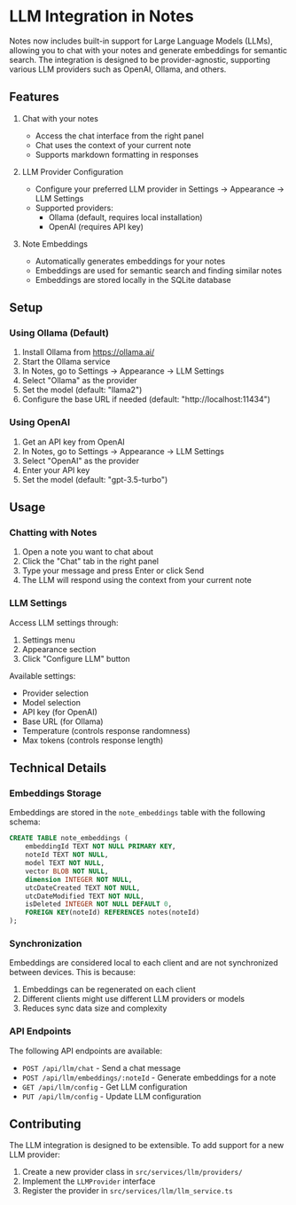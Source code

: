 # LLM Integration in Notes

Notes now includes built-in support for Large Language Models (LLMs), allowing you to chat with your notes and generate embeddings for semantic search. The integration is designed to be provider-agnostic, supporting various LLM providers such as OpenAI, Ollama, and others.

## Features

1. Chat with your notes
   - Access the chat interface from the right panel
   - Chat uses the context of your current note
   - Supports markdown formatting in responses

2. LLM Provider Configuration
   - Configure your preferred LLM provider in Settings -> Appearance -> LLM Settings
   - Supported providers:
     - Ollama (default, requires local installation)
     - OpenAI (requires API key)

3. Note Embeddings
   - Automatically generates embeddings for your notes
   - Embeddings are used for semantic search and finding similar notes
   - Embeddings are stored locally in the SQLite database

## Setup

### Using Ollama (Default)

1. Install Ollama from https://ollama.ai/
2. Start the Ollama service
3. In Notes, go to Settings -> Appearance -> LLM Settings
4. Select "Ollama" as the provider
5. Set the model (default: "llama2")
6. Configure the base URL if needed (default: "http://localhost:11434")

### Using OpenAI

1. Get an API key from OpenAI
2. In Notes, go to Settings -> Appearance -> LLM Settings
3. Select "OpenAI" as the provider
4. Enter your API key
5. Set the model (default: "gpt-3.5-turbo")

## Usage

### Chatting with Notes

1. Open a note you want to chat about
2. Click the "Chat" tab in the right panel
3. Type your message and press Enter or click Send
4. The LLM will respond using the context from your current note

### LLM Settings

Access LLM settings through:
1. Settings menu
2. Appearance section
3. Click "Configure LLM" button

Available settings:
- Provider selection
- Model selection
- API key (for OpenAI)
- Base URL (for Ollama)
- Temperature (controls response randomness)
- Max tokens (controls response length)

## Technical Details

### Embeddings Storage

Embeddings are stored in the `note_embeddings` table with the following schema:
```sql
CREATE TABLE note_embeddings (
    embeddingId TEXT NOT NULL PRIMARY KEY,
    noteId TEXT NOT NULL,
    model TEXT NOT NULL,
    vector BLOB NOT NULL,
    dimension INTEGER NOT NULL,
    utcDateCreated TEXT NOT NULL,
    utcDateModified TEXT NOT NULL,
    isDeleted INTEGER NOT NULL DEFAULT 0,
    FOREIGN KEY(noteId) REFERENCES notes(noteId)
);
```

### Synchronization

Embeddings are considered local to each client and are not synchronized between devices. This is because:
1. Embeddings can be regenerated on each client
2. Different clients might use different LLM providers or models
3. Reduces sync data size and complexity

### API Endpoints

The following API endpoints are available:

- `POST /api/llm/chat` - Send a chat message
- `POST /api/llm/embeddings/:noteId` - Generate embeddings for a note
- `GET /api/llm/config` - Get LLM configuration
- `PUT /api/llm/config` - Update LLM configuration

## Contributing

The LLM integration is designed to be extensible. To add support for a new LLM provider:

1. Create a new provider class in `src/services/llm/providers/`
2. Implement the `LLMProvider` interface
3. Register the provider in `src/services/llm/llm_service.ts`


